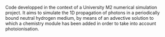 Code developped in the context of a University M2 numerical simulation project. 
It aims to simulate the 1D propagation of photons in a periodically bound neutral hydrogen medium, by means of an advective solution to which a chemistry module has been added in order to take into account photoionisation.

